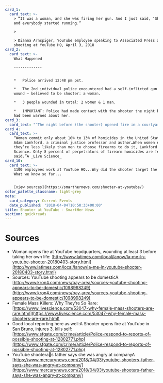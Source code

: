 ```yaml
---
card_1:
  card_text: >-
    > “It was a woman, and she was firing her gun. And I just said, ‘Shooter’,
    and everybody started running.”

    > 

    > Dianna Arnspiger, YouTube employee speaking to Associated Press about
    shooting at YouTube HQ, April 3, 2018
card_2:
  card_text: >-
    What Happened

    -------------


    *   Police arrived 12:48 pm pst.

    *   The 2nd individual police encountered had a self-inflicted gun shot
    wound – believed to be shooter: a woman.

    *   3 people wounded in total: 2 women & 1 man.

    *   IMPORTANT: Police had made contact with the shooter the night before…and
    had been warned about her.
card_3:
  card_text: "“The night before (the shooter) opened fire in a courtyard at YouTubea\x19s headquarters Tuesday afternoon, Mountain View police found the San Diego woman sleeping in her car. She had been reported missing by her family in Southern California, and her father Ismail Aghdam told police she might be going to YouTube because she a\x1Chateda\x1D the company.”  \n_The Mercury News_"
card_4:
  card_text: >-
    “Women commit only about 10% to 13% of homicides in the United States, said
    Adam Lankford, a criminal justice professor and author…When women do kill,
    they’re less likely than men to choose firearms to do it, Lankford told Live
    Science. Only 8 percent of perpetrators of firearm homicides are female, he
    said.”A _Live Science_
card_10:
  card_text: >-
    1100 employees work at YouTube HQ...Why did the shooter target the company?
    What we know so far...


    [view sources](https://smarthernews.com/shooter-at-youtube/)
color_palette_classname: light-grey
meta:
  card_category: Current Events
  date_published: '2018-04-04T10:50:33+00:00'
title: Shooter at YouTube - SmartHer News
section: quickreads
---
```

Sources
=======

*   Woman opens fire at YouTube headquarters, wounding at least 3 before taking her own life: [http://www.latimes.com/local/lanow/la-me-ln-youtube-shooter-20180403-story.html](http://www.latimes.com/local/lanow/la-me-ln-youtube-shooter-20180403-story.html)
*   Sources: YouTube shooting appears to be domesticA [http://www.kron4.com/news/bay-area/sources-youtube-shooting-appears-to-be-domestic/1098998249](http://www.kron4.com/news/bay-area/sources-youtube-shooting-appears-to-be-domestic/1098998249)
*   Female Mass Killers: Why They’re So Rare: [https://www.livescience.com/53047-why-female-mass-shooters-are-rare.html](https://www.livescience.com/53047-why-female-mass-shooters-are-rare.html)
*   Good local reporting here as well:A Shooter opens fire at YouTube in San Bruno, injures 3, kills self: [https://www.sfgate.com/crime/article/Police-respond-to-reports-of-possible-shooting-at-12802771.php](https://www.sfgate.com/crime/article/Police-respond-to-reports-of-possible-shooting-at-12802771.php)
*   YouTube shooteras father says she was angry at companyA [https://www.mercurynews.com/2018/04/03/youtube-shooters-father-says-she-was-angry-at-company/](https://www.mercurynews.com/2018/04/03/youtube-shooters-father-says-she-was-angry-at-company/)